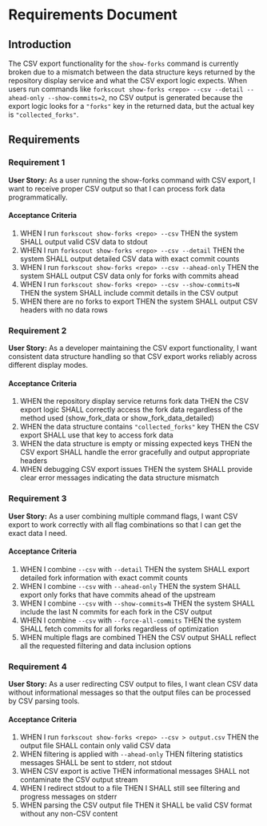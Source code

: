 # Requirements Document

## Introduction

The CSV export functionality for the `show-forks` command is currently broken due to a mismatch between the data structure keys returned by the repository display service and what the CSV export logic expects. When users run commands like `forkscout show-forks <repo> --csv --detail --ahead-only --show-commits=2`, no CSV output is generated because the export logic looks for a `"forks"` key in the returned data, but the actual key is `"collected_forks"`.

## Requirements

### Requirement 1

**User Story:** As a user running the show-forks command with CSV export, I want to receive proper CSV output so that I can process fork data programmatically.

#### Acceptance Criteria

1. WHEN I run `forkscout show-forks <repo> --csv` THEN the system SHALL output valid CSV data to stdout
2. WHEN I run `forkscout show-forks <repo> --csv --detail` THEN the system SHALL output detailed CSV data with exact commit counts
3. WHEN I run `forkscout show-forks <repo> --csv --ahead-only` THEN the system SHALL output CSV data only for forks with commits ahead
4. WHEN I run `forkscout show-forks <repo> --csv --show-commits=N` THEN the system SHALL include commit details in the CSV output
5. WHEN there are no forks to export THEN the system SHALL output CSV headers with no data rows

### Requirement 2

**User Story:** As a developer maintaining the CSV export functionality, I want consistent data structure handling so that CSV export works reliably across different display modes.

#### Acceptance Criteria

1. WHEN the repository display service returns fork data THEN the CSV export logic SHALL correctly access the fork data regardless of the method used (show_fork_data or show_fork_data_detailed)
2. WHEN the data structure contains `"collected_forks"` key THEN the CSV export SHALL use that key to access fork data
3. WHEN the data structure is empty or missing expected keys THEN the CSV export SHALL handle the error gracefully and output appropriate headers
4. WHEN debugging CSV export issues THEN the system SHALL provide clear error messages indicating the data structure mismatch

### Requirement 3

**User Story:** As a user combining multiple command flags, I want CSV export to work correctly with all flag combinations so that I can get the exact data I need.

#### Acceptance Criteria

1. WHEN I combine `--csv` with `--detail` THEN the system SHALL export detailed fork information with exact commit counts
2. WHEN I combine `--csv` with `--ahead-only` THEN the system SHALL export only forks that have commits ahead of the upstream
3. WHEN I combine `--csv` with `--show-commits=N` THEN the system SHALL include the last N commits for each fork in the CSV output
4. WHEN I combine `--csv` with `--force-all-commits` THEN the system SHALL fetch commits for all forks regardless of optimization
5. WHEN multiple flags are combined THEN the CSV output SHALL reflect all the requested filtering and data inclusion options

### Requirement 4

**User Story:** As a user redirecting CSV output to files, I want clean CSV data without informational messages so that the output files can be processed by CSV parsing tools.

#### Acceptance Criteria

1. WHEN I run `forkscout show-forks <repo> --csv > output.csv` THEN the output file SHALL contain only valid CSV data
2. WHEN filtering is applied with `--ahead-only` THEN filtering statistics messages SHALL be sent to stderr, not stdout
3. WHEN CSV export is active THEN informational messages SHALL not contaminate the CSV output stream
4. WHEN I redirect stdout to a file THEN I SHALL still see filtering and progress messages on stderr
5. WHEN parsing the CSV output file THEN it SHALL be valid CSV format without any non-CSV content